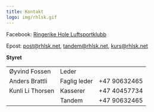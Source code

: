 ```yaml
---
title: Kontakt
logo: img/rhlsk.gif
---
```

Facebook: [Ringerike Hole Luftsportklubb](https://www.facebook.com/groups/258372744233395/)

Epost: [post@rhlsk.net](mailto:post@rhlsk.net), [tandem@rhlsk.net](mailto:tandem@rhlsk.net), [kurs@rhlsk.net](mailto:kurs@rhlsk.net)

**Styret**

|                  |              |              |
| ---------------- | ------------ | ------------ |
| Øyvind Fossen    | Leder        |              |
| Anders Brattli   | Faglig leder | +47 90632465 |
| Kunli Li Thorsen | Kasserer     | +47 40457734 |
|                  | Tandem       | +47 90632465 |